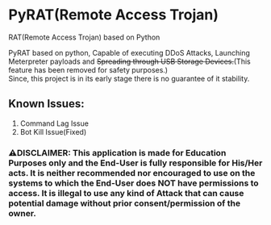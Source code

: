 # PyRAT(Remote Access Trojan)
RAT(Remote Access Trojan) based on Python

PyRAT based on python, Capable of executing DDoS Attacks, Launching Meterpreter payloads and ~~Spreading through USB Storage Devices.~~(This feature has been removed for safety purposes.)  
Since, this project is in its early stage there is no guarantee of it stability.

## Known Issues:  
1. Command Lag Issue  
2. Bot Kill Issue(Fixed)  

### ⚠️DISCLAIMER: This application is made for Education Purposes only and the End-User is fully responsible for His/Her acts. It is neither recommended nor encouraged to use on the systems to which the End-User does NOT have permissions to access. It is illegal to use any kind of Attack that can cause potential damage without prior consent/permission of the owner.
